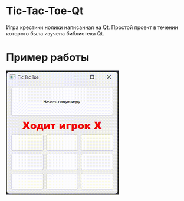 ﻿# Tic-Tac-Toe-Qt

Игра крестики нолики написанная на Qt. Простой проект в течении которого была изучена библиотека Qt.

# Пример работы
![example](img/example.gif)